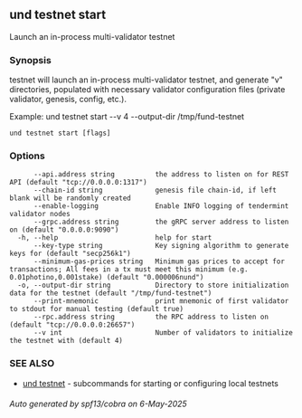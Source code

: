 ## und testnet start

Launch an in-process multi-validator testnet

### Synopsis

testnet will launch an in-process multi-validator testnet,
and generate "v" directories, populated with necessary validator configuration files
(private validator, genesis, config, etc.).

Example:
	und testnet start --v 4 --output-dir /tmp/fund-testnet
	

```
und testnet start [flags]
```

### Options

```
      --api.address string          the address to listen on for REST API (default "tcp://0.0.0.0:1317")
      --chain-id string             genesis file chain-id, if left blank will be randomly created
      --enable-logging              Enable INFO logging of tendermint validator nodes
      --grpc.address string         the gRPC server address to listen on (default "0.0.0.0:9090")
  -h, --help                        help for start
      --key-type string             Key signing algorithm to generate keys for (default "secp256k1")
      --minimum-gas-prices string   Minimum gas prices to accept for transactions; All fees in a tx must meet this minimum (e.g. 0.01photino,0.001stake) (default "0.000006nund")
  -o, --output-dir string           Directory to store initialization data for the testnet (default "/tmp/fund-testnet")
      --print-mnemonic              print mnemonic of first validator to stdout for manual testing (default true)
      --rpc.address string          the RPC address to listen on (default "tcp://0.0.0.0:26657")
      --v int                       Number of validators to initialize the testnet with (default 4)
```

### SEE ALSO

* [und testnet](und_testnet.md)	 - subcommands for starting or configuring local testnets

###### Auto generated by spf13/cobra on 6-May-2025
